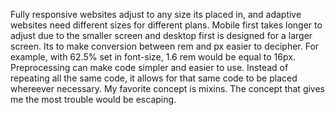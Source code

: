 Fully responsive websites adjust to any size its placed in,  and adaptive websites need different sizes for different plans. 
Mobile first takes longer to adjust due to the smaller screen and desktop first is designed for a larger screen.
Its to make conversion between rem and px easier to decipher. For example, with 62.5% set in font-size, 1.6 rem would be equal to 16px.
Preprocessing can make code simpler and easier to use. Instead of repeating all the same code, it allows for that same code to be placed whereever necessary. 
My favorite concept is mixins. The concept that gives me the most trouble would be escaping. 